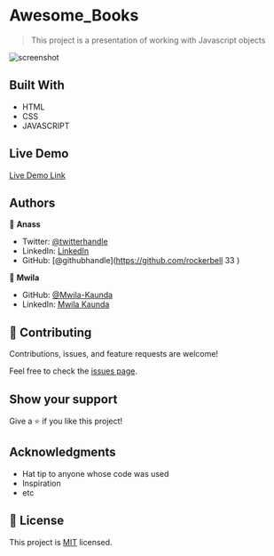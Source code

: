 # Awesome_Books

> This project is a presentation of working with Javascript objects 

![screenshot]()



## Built With

- HTML
- CSS
- JAVASCRIPT

## Live Demo

[Live Demo Link](https://livedemo.com)

## Authors

👤 **Anass**

- Twitter: [@twitterhandle](https://twitter.com/rockerbell)
- LinkedIn: [LinkedIn](https://www.linkedin.com/in/anass-tantane/)
- GitHub: [@githubhandle](https://github.com/rockerbell
33
)

👤 **Mwila**

- GitHub: [@Mwila-Kaunda](https://github.com/Abdona)
- LinkedIn: [Mwila Kaunda](https://www.linkedin.com/in/abdulrahman-nasser-2b7173131/)

## 🤝 Contributing

Contributions, issues, and feature requests are welcome!

Feel free to check the [issues page](issues/).

## Show your support

Give a ⭐️ if you like this project!

## Acknowledgments

- Hat tip to anyone whose code was used
- Inspiration
- etc

## 📝 License

This project is [MIT](lic.url) licensed.

